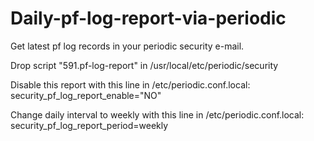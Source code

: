 # Daily-pf-log-report-via-periodic
Get latest pf log records in your periodic security e-mail.

Drop script "591.pf-log-report" in /usr/local/etc/periodic/security

Disable this report with this line in /etc/periodic.conf.local:
security_pf_log_report_enable="NO"

Change daily interval to weekly with this line in /etc/periodic.conf.local:
security_pf_log_report_period=weekly
